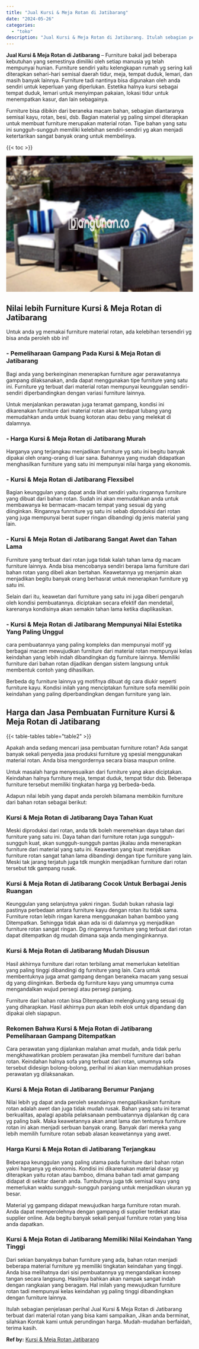 ```yaml
---
title: "Jual Kursi & Meja Rotan di Jatibarang"
date: "2024-05-26"
categories: 
  - "toko"
description: "Jual Kursi & Meja Rotan di Jatibarang. Itulah sebagian penjelasan perihal Jual Kursi & Meja Rotan di Jatibarang terbuat dari material rotan yang bisa kami sa..."
---
```


**Jual Kursi & Meja Rotan di Jatibarang** – Furniture bakal jadi beberapa kebutuhan yang semestinya dimiliki oleh setiap manusia yg telah mempunyai hunian. Furniture sendiri yaitu kelengkapan rumah yg sering kali diterapkan sehari-hari semisal daerah tidur, meja, tempat duduk, lemari, dan masih banyak lainnya. Furniture tadi nantinya bisa digunakan oleh anda sendiri untuk keperluan yang diperlukan. Estetika halnya kursi sebagai tempat duduk, lemari untuk menyimpan pakaian, lokasi tidur untuk menempatkan kasur, dan lain sebagainya.

Furniture bisa dibikin dari beraneka macam bahan, sebagian diantaranya semisal kayu, rotan, besi, dsb. Bagian material yg paling simpel diterapkan untuk membuat furniture merupakan material rotan. Tipe bahan yang satu ini sungguh-sungguh memiliki kelebihan sendiri-sendiri yg akan menjadi ketertarikan sangat banyak orang untuk membelinya.

{{< toc >}}

![Jual Kursi & Meja Rotan di Jatibarang](/images/kursi-meja-rotan-murah11.png)

## Nilai lebih Furniture Kursi & Meja Rotan di Jatibarang

Untuk anda yg memakai furniture material rotan, ada kelebihan tersendiri yg bisa anda peroleh sbb ini!

### \- Pemeliharaan Gampang Pada Kursi & Meja Rotan di Jatibarang

Bagi anda yang berkeinginan menerapkan furniture agar perawatannya gampang dilaksanakan, anda dapat menggunakan tipe furniture yang satu ini. Furniture yg terbuat dari material rotan mempunyai keunggulan sendiri-sendiri diperbandingkan dengan variasi furniture lainnya.

Untuk menjalankan perawatan juga teramat gampang, kondisi ini dikarenakan furniture dari material rotan akan terdapat lubang yang memudahkan anda untuk buang kotoran atau debu yang melekat di dalamnya.

### \- Harga Kursi & Meja Rotan di Jatibarang Murah

Harganya yang terjangkau menjadikan furniture yg satu ini begitu banyak dipakai oleh orang-orang di luar sana. Bahannya yang mudah didapatkan menghasilkan furniture yang satu ini mempunyai nilai harga yang ekonomis.

### \- Kursi & Meja Rotan di Jatibarang Flexsibel

Bagian keunggulan yang dapat anda lihat sendiri yaitu ringannya furniture yang dibuat dari bahan rotan. Sudah ini akan memudahkan anda untuk membawanya ke bermacam-macam tempat yang sesuai dg yang diinginkan. Ringannya funrniture yg satu ini sebab diproduksi dari rotan yang juga mempunyai berat super ringan dibandingi dg jenis material yang lain.

### \- Kursi & Meja Rotan di Jatibarang Sangat Awet dan Tahan Lama

Furniture yang terbuat dari rotan juga tidak kalah tahan lama dg macam furniture lainnya. Anda bisa mencobanya sendiri berapa lama furniture dari bahan rotan yang dibeli akan bertahan. Keawetannya yg menjamin akan menjadikan begitu banyak orang berhasrat untuk menerapkan furniture yg satu ini.

Selain dari itu, keawetan dari furniture yang satu ini juga diberi pengaruh oleh kondisi pembuatannya. diciptakan secara efektif dan mendetail, karenanya kondisinya akan semakin tahan lama ketika diaplikasikan.

### \- Kursi & Meja Rotan di Jatibarang Mempunyai Nilai Estetika Yang Paling Unggul

cara pembuatannya yang paling kompleks dan mempunyai motif yg berbagai macam mewujudkan furniture dari material rotan mempunyai kelas keindahan yang lebih indah dibandingkan dg furniture lainnya. Memiliki furniture dari bahan rotan dijadikan dengan sistem langsung untuk membentuk contoh yang dihasilkan.

Berbeda dg furniture lainnya yg motifnya dibuat dg cara diukir seperti furniture kayu. Kondisi inilah yang menciptakan furniture sofa memiliki poin keindahan yang paling diperbandingkan dengan furniture yang lain.

## Harga dan Jasa Pembuatan Furniture Kursi & Meja Rotan di Jatibarang

{{< table-tables table="table2" >}}

Apakah anda sedang mencari jasa pembuatan furniture rotan? Ada sangat banyak sekali penyedia jasa produksi furniture yg spesial menggunakan material rotan. Anda bisa mengordernya secara biasa maupun online.

Untuk masalah harga menyesuaikan dari furniture yang akan diciptakan. Keindahan halnya furniture meja, tempat duduk, tempat tidur dsb. Beberapa furniture tersebut memiliki tingkatan harga yg berbeda-beda.

Adapun nilai lebih yang dapat anda peroleh bilamana membikin furniture dari bahan rotan sebagai berikut:

### Kursi & Meja Rotan di Jatibarang Daya Tahan Kuat

Meski diproduksi dari rotan, anda tdk boleh meremehkan daya tahan dari furniture yang satu ini. Daya tahan dari furniture rotan juga sungguh-sungguh kuat, akan sungguh-sungguh pantas jikalau anda menerapkan furniture dari material yang satu ini. Keawetan yang kuat menjdikan furniture rotan sangat tahan lama dibandingi dengan tipe furniture yang lain. Meski tak jarang terjatuh juga tdk mungkin menjadikan furniture dari rotan tersebut tdk gampang rusak.

### Kursi & Meja Rotan di Jatibarang Cocok Untuk Berbagai Jenis Ruangan

Keunggulan yang selanjutnya yakni ringan. Sudah bukan rahasia lagi pastinya perbedaan antara furniture kayu dengan rotan itu tidak sama. Furniture rotan lebih ringan karena menggunakan bahan bamboo yang Ditempatkan. Sehingga tidak akan ada isi di dalamnya yg menjadikan furniture rotan sangat ringan. Dg ringannya furniture yang terbuat dari rotan dapat ditempatkan dg mudah dimana saja anda menginginkannya.

### Kursi & Meja Rotan di Jatibarang Mudah Disusun

Hasil akhirnya furniture dari rotan terbilang amat memerlukan ketelitian yang paling tinggi dibandingi dg furniture yang lain. Cara untuk membentuknya juga amat gampang dengan beraneka macam yang sesuai dg yang diinginkan. Berbeda dg furniture kayu yang umumnya cuma mengandalkan wujud persegi atau persegi panjang.

Furniture dari bahan rotan bisa Ditempatkan melengkung yang sesuai dg yang diharapkan. Hasil akhirnya pun akan lebih elok untuk dipandang dan dipakai oleh siapapun.

### Rekomen Bahwa Kursi & Meja Rotan di Jatibarang Pemeliharaan Gampang Ditempatkan

Cara perawatan yang dijalankan malahan amat mudah, anda tidak perlu mengkhawatirkan problem perawatan jika membeli furniture dari bahan rotan. Keindahan halnya sofa yang terbuat dari rotan, umumnya sofa tersebut didesign bolong-bolong, perihal ini akan kian memudahkan proses perawatan yg dilaksanakan.

### Kursi & Meja Rotan di Jatibarang Berumur Panjang

Nilai lebih yg dapat anda peroleh seandainya mengaplikasikan furniture rotan adalah awet dan juga tidak mudah rusak. Bahan yang satu ini teramat berkualitas, apalagi apabila pelaksanaan pembuatannya dijalankan dg cara yg paling baik. Maka keawetannya akan amat lama dan tentunya furniture rotan ini akan menjadi serbuan banyak orang. Banyak dari mereka yang lebih memilih furniture rotan sebab alasan keawetannya yang awet.

### Harga Kursi & Meja Rotan di Jatibarang Terjangkau

Beberapa keunggulan yang paling utama pada furniture dari bahan rotan yakni harganya yg ekonomis. Kondisi ini dikarenakan material dasar yg diterapkan yaitu rotan atau bamboo, dimana bahan tadi amat gampang didapat di sekitar daerah anda. Tumbuhnya juga tdk semisal kayu yang memerlukan waktu sungguh-sungguh panjang untuk menjadikan ukuran yg besar.

Material yg gampang didapat mewujudkan harga furniture rotan murah. Anda dapat memperolehnya dengan gampang di supplier terdekat atau supplier online. Ada begitu banyak sekali penjual furniture rotan yang bisa anda dapatkan.

### Kursi & Meja Rotan di Jatibarang Memiliki Nilai Keindahan Yang Tinggi

Dari sekian banyaknya bahan furniture yang ada, bahan rotan menjadi beberapa material furniture yg memiliki tingkatan keindahan yang tinggi. Anda bisa melihatnya dari sisi pembuatannya yg mengandalkan konsep tangan secara langsung. Hasilnya bahkan akan nampak sangat indah dengan rangkaian yang beragam. Hal inilah yang mewujudkan furniture rotan tadi mempunyai kelas keindahan yg paling tinggi dibandingkan dengan furniture lainnya.

Itulah sebagian penjelasan perihal Jual Kursi & Meja Rotan di Jatibarang terbuat dari material rotan yang bisa kami sampaikan, Jikan anda berminat, silahkan Kontak kami untuk perundingan harga. Mudah-mudahan berfaidah, terima kasih.

**Ref by:** [Kursi & Meja Rotan Jatibarang](https://id.wikipedia.org/wiki/Kursi)
